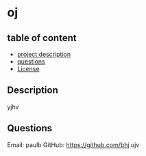 # oj
  ## table of content
  - [project description](#description)
  - [questions](#questions)
  - [License](#license)
  ## Description
  yjhv

  
  ## Questions
  Email: paulb
  GitHub: https://github.com/bhj
  ujv
